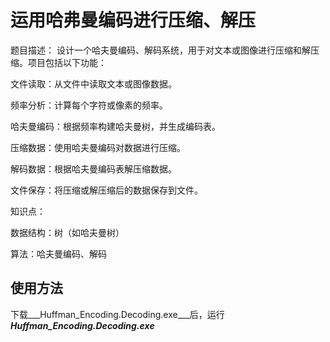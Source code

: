 # 运用哈弗曼编码进行压缩、解压

题目描述： 设计一个哈夫曼编码、解码系统，用于对文本或图像进行压缩和解压缩。项目包括以下功能：

文件读取：从文件中读取文本或图像数据。

频率分析：计算每个字符或像素的频率。

哈夫曼编码：根据频率构建哈夫曼树，并生成编码表。

压缩数据：使用哈夫曼编码对数据进行压缩。

解码数据：根据哈夫曼编码表解压缩数据。

文件保存：将压缩或解压缩后的数据保存到文件。

知识点：

数据结构：树（如哈夫曼树）

算法：哈夫曼编码、解码


## 使用方法
下载___Huffman_Encoding.Decoding.exe___后，运行 ___Huffman_Encoding.Decoding.exe___

